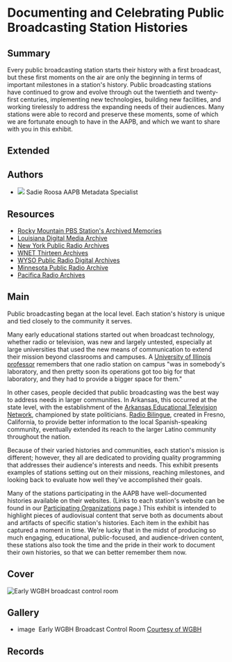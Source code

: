 # Documenting and Celebrating Public Broadcasting Station Histories

## Summary

Every public broadcasting station starts their history with a first broadcast, but these first moments on the air are only the beginning in terms of important milestones in a station's history. Public broadcasting stations have continued to grow and evolve through out the twentieth and twenty-first centuries, implementing new technologies, building new facilities, and working tirelessly to address the expanding needs of their audiences. Many stations were able to record and preserve these moments, some of which we are fortunate enough to have in the AAPB, and which we want to share with you in this exhibit.

## Extended

## Authors

- <img class="img-circle pull-left" src="https://s3.amazonaws.com/americanarchive.org/staff/Staff_Roosa.jpg"/>
  <a class="name">Sadie Roosa</a>
  <a class="title">AAPB Metadata Specialist</a>

## Resources

- [Rocky Mountain PBS Station's Archived Memories](http://www.rmpbs.org/volunteer/sam/about-stations-archived-memories-sam/)
- [Louisiana Digital Media Archive](http://www.ladigitalmedia.org/)
- [New York Public Radio Archives](http://www.wnyc.org/series/archives-and-preservation/)
- [WNET Thirteen Archives](http://www.thirteen.org/about/archives/)
- [WYSO Public Radio Digital Archives](http://www.greenecountyroom.info/cdm/landingpage/collection/WYSOProgram)
- [Minnesota Public Radio Archive](http://archive.mprnews.org/)
- [Pacifica Radio Archives](http://audio.pacificaradioarchives.org/)

## Main

Public broadcasting began at the local level. Each station's history is unique and tied closely to the community it serves.

Many early educational stations started out when broadcast technology, whether radio or television, was new and largely untested, especially at large universities that used the new means of communication to extend their mission beyond classrooms and campuses. A [University of Illinois professor](http://americanarchive.org/catalog/cpb-aacip_16-79v15q57) remembers that one radio station on campus "was in somebody's laboratory, and then pretty soon its operations got too big for that laboratory, and they had to provide a bigger space for them."

In other cases, people decided that public broadcasting was the best way to address needs in larger communities. In Arkansas, this occurred at the state level, with the establishment of the [Arkansas Educational Television Network](/participating-orgs/1708), championed by state politicians. [Radio Bilingue](/participating-orgs/1293), created in Fresno, California, to provide better information to the local Spanish-speaking community, eventually extended its reach to the larger Latino community throughout the nation.

Because of their varied histories and communities, each station's mission is different; however, they all are dedicated to providing quality programming that addresses their audience's interests and needs. This exhibit presents examples of stations setting out on their missions, reaching milestones, and looking back to evaluate how well they've accomplished their goals.

Many of the stations participating in the AAPB have well-documented histories available on their websites. (Links to each station's website can be found in our [Participating Organizations](http://americanarchive.org/participating-orgs) page.) This exhibit is intended to highlight pieces of audiovisual content that serve both as documents about and artifacts of specific station's histories. Each item in the exhibit has captured a moment in time. We're lucky that in the midst of producing so much engaging, educational, public-focused, and audience-driven content, these stations also took the time and the pride in their work to document their own histories, so that we can better remember them now.

## Cover
  <img title="Cover Image" alt="Early WGBH broadcast control room" src="https://s3.amazonaws.com/americanarchive.org/exhibits/AAPB_Exhibit_StationHistories_image0.jpg">

## Gallery
  - <a class="type">image</a>
    <img alt="" src="https://s3.amazonaws.com/americanarchive.org/exhibits/AAPB_Exhibit_StationHistories_image0.jpg">
    <a class="caption-text">Early WGBH Broadcast Control Room</a>
    <a class="credit-link" href="https://www.wgbh.org/">Courtesy of WGBH</a>

## Records
